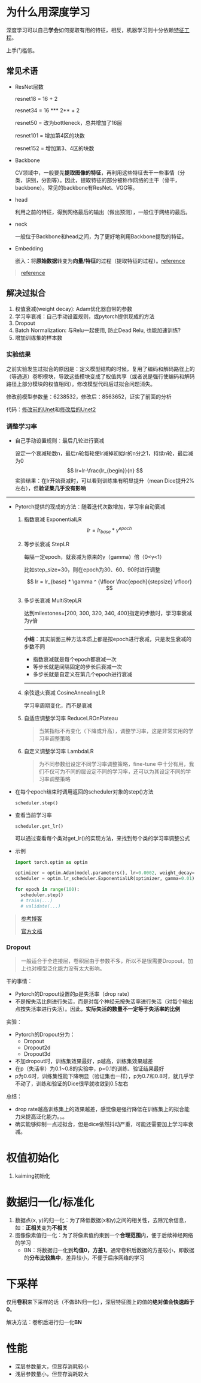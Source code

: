 # 为什么用深度学习

深度学习可以自己**学会**如何提取有用的特征，相反，机器学习则十分依赖[特征工程](https://zhuanlan.zhihu.com/p/111296130)。

上手门槛低。

## 常见术语

- ResNet层数

  resnet18 = 16 + 2

  resnet34 = 16 *** 2** + 2

  resnet50 = 改为bottleneck，总共增加了16层

  resnet101 = 增加第4区的块数

  resnet152 = 增加第3、4区的块数

- Backbone

  CV领域中，一般要先**提取图像的特征**，再利用这些特征去干一些事情（分类，识别，分割等）。因此，提取特征的部分被称作网络的主干（骨干，backbone）。常见的backbone有ResNet、VGG等。
  
- head

  利用之前的特征，得到网络最后的输出（做出预测），一般位于网络的最后。

- neck

  一般位于Backbone和head之间，为了更好地利用Backbone提取的特征。

- Embedding

  嵌入：将**原始数据**转变为**向量/特征**的过程（提取特征的过程）。[reference](https://www.zhihu.com/question/38002635/answer/1382442522)

> [reference](https://blog.csdn.net/t20134297/article/details/105745566)

## 解决过拟合

1. 权值衰减(weight decay): Adam优化器自带的参数
2. 学习率衰减：自己手动设置规则，或pytorch提供现成的方法
3. Dropout
4. Batch Normalization: 与Relu一起使用, 防止Dead Relu, 也能加速训练?
5. 增加训练集的样本数

### 实验结果

之前实验发生过拟合的原因是：定义模型结构的时候，复用了编码和解码路径上的（等通道）卷积模块，导致这些模块变成了权值共享（或者说是强行使编码和解码路径上部分模块的权值相同）。修改模型代码后过拟合问题消失。

修改前模型参数量：6238532，修改后：8563652，证实了前面的分析

代码：[修改前的Unet](https://github.com/Zhniing/U-net/blob/3a2b94dad09782bde7afb7f0d758b0b2cde70a33/network.py#L6)和[修改后的Unet2](https://github.com/Zhniing/U-net/blob/a106b23a063f132e9bc06c301c79bceb820128fb/network.py#L74)

### 调整学习率

* 自己手动设置规则：最后几轮进行衰减

  设定一个衰减轮数n，最后n轮每轮使lr减掉初始lr的n分之1，持续n轮，最后减为0
  $$
  lr=lr-\frac{lr_{begin}}{n}
  $$
  实验结果：在lr开始衰减时，可以看到训练集有明显提升（mean Dice提升2%左右），但**验证集几乎没有影响**

---

* Pytorch提供的现成的方法：随着迭代次数增加，学习率自动衰减

  1. 指数衰减 ExponentialLR
     $$
     lr = lr_{base} * \gamma ^ {epoch}
     \tag {1}
     $$
     
  2. 等步长衰减 StepLR

     每隔一定epoch，就衰减为原来的γ（gamma）倍（0<γ<1）

     比如step_size=30，则在epoch为30、60、90时进行调整

     $$
     lr = lr_{base} * \gamma ^ {\lfloor \frac{epoch}{stepsize} \rfloor}
     $$

  3. 多步长衰减 MultiStepLR

     达到milestones=[200, 300, 320, 340, 400]指定的步数时，学习率衰减为γ倍
     
     ---
     
     **小结**：其实前面三种方法本质上都是按epoch进行衰减，只是发生衰减的步数不同
     
     - 指数衰减就是每个epoch都衰减一次
     - 等步长就是间隔固定的步长后衰减一次
     - 多步长就是自定义在第几个epoch进行衰减
     
     ---
     
  4. 余弦退火衰减 CosineAnnealingLR

     学习率周期变化，而不是衰减

  5. 自适应调整学习率 ReduceLROnPlateau

     > 当某指标不再变化（下降或升高），调整学习率，这是非常实用的学习率调整策略

  6. 自定义调整学习率 LambdaLR

     > 为不同参数组设定不同学习率调整策略，fine-tune 中十分有用，我们不仅可为不同的层设定不同的学习率，还可以为其设定不同的学习率调整策略

* 在每个epoch结束时调用返回的scheduler对象的step()方法

  `scheduler.step()`

* 查看当前学习率

  `scheduler.get_lr()`

  可以通过查看每个类对get_lr()的实现方法，来找到每个类的学习率调整公式

* 示例

  ```python
  import torch.optim as optim
  
  optimizer = optim.Adam(model.parameters(), lr=0.0002, weight_decay=0.0005)
  scheduler = optim.lr_scheduler.ExponentialLR(optimizer, gamma=0.01)
  
  for epoch in range(100):
  	scheduler.step()
  	# train(...)
  	# validate(...)
  ```
> [参考博客](https://blog.csdn.net/shanglianlm/article/details/85143614)
>
> [官方文档](https://pytorch.org/docs/1.2.0/optim.html#how-to-adjust-learning-rate)

### Dropout

> 一般适合于全连接层，卷积层由于参数不多，所以不是很需要Dropout，加上也对模型泛化能力没有太大影响。

干的事情：

* Pytorch的Dropout设置的p是失活率（drop rate）
* 不是按失活比例进行失活，而是对每个神经元按失活率进行失活（对每个输出点按失活率进行失活）。因此，**实际失活的数量不一定等于失活率的比例**

实验：

* Pytorch的Dropout分为：
  * Dropout
  * Dropout2d
  * Dropout3d
* 不加dropout时，训练集效果最好，p越高，训练集效果越差
* 在p（失活率）为0.1~0.8的实验中，p=0.1的训练、验证结果最好
* p为0.6时，训练集性能下降明显（验证集也一样），p为0.7和0.8时，就几乎学不动了，训练和验证的Dice很早就收敛到0.5左右

总结：

* drop rate越高训练集上的效果越差，感觉像是强行降低在训练集上的拟合能力来提高泛化能力。。。
* 确实能够抑制一点过拟合，但是dice依然抖动严重，可能还需要加上学习率衰减。

# 权值初始化

1. kaiming初始化

# 数据归一化/标准化

1. 数据点(x, y)的归一化：为了降低数据(x和y)之间的相关性，去除冗余信息，如：**正相关**变为**不相关**
2. 图像像素值归一化：为了将像素值约束到一个**合理范围**内，便于后续神经网络的学习
   - BN：将数据归一化到**均值0，方差1**。通常卷积后数据的方差较小，即数据的**分布比较集中**，差异较小，不便于后序网络的学习

# 下采样

仅用**卷积**来下采样的话（不做BN归一化），深层特征图上的值的**绝对值会快速趋于0**。

解决方法：卷积后进行归一化**BN**

# 性能

- 深层参数量大，但显存消耗较小
- 浅层参数量小，但显存消耗较大
